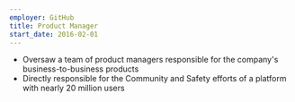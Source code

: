 ```yaml
---
employer: GitHub
title: Product Manager
start_date: 2016-02-01
---
```


* Oversaw a team of product managers responsible for the company's business-to-business products
* Directly responsible for the Community and Safety efforts of a platform with nearly 20 million users
